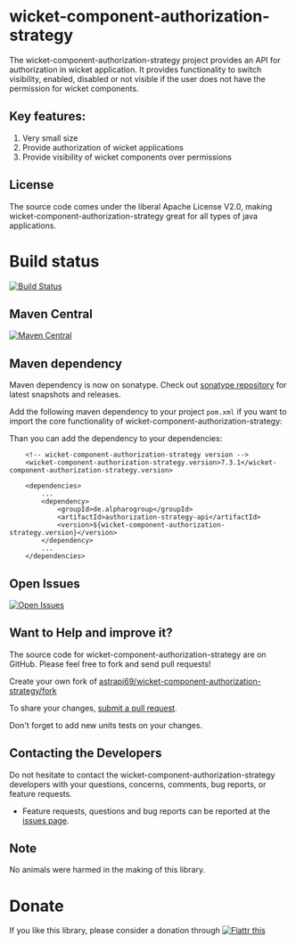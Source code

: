 # wicket-component-authorization-strategy

The wicket-component-authorization-strategy project provides an API for authorization in wicket application. It provides functionality to switch visibility, enabled, disabled or not visible if the user does not have the permission for wicket components. 

## Key features:

1. Very small size 
2. Provide authorization of wicket applications
3. Provide visibility of wicket components over permissions

## License

The source code comes under the liberal Apache License V2.0, making wicket-component-authorization-strategy great for all types of java applications.

# Build status
[![Build Status](https://travis-ci.org/astrapi69/wicket-component-authorization-strategy.svg?branch=master)](https://travis-ci.org/astrapi69/wicket-component-authorization-strategy)

## Maven Central

[![Maven Central](https://maven-badges.herokuapp.com/maven-central/de.alpharogroup/wicket-component-authorization-strategy/badge.svg)](https://maven-badges.herokuapp.com/maven-central/de.alpharogroup/wicket-component-authorization-strategy)

## Maven dependency

Maven dependency is now on sonatype.
Check out [sonatype repository](https://oss.sonatype.org/index.html#nexus-search;gav~de.alpharogroup~wicket-component-authorization-strategy~~~) for latest snapshots and releases.

Add the following maven dependency to your project `pom.xml` if you want to import the core functionality of wicket-component-authorization-strategy:

Than you can add the dependency to your dependencies:

		<!-- wicket-component-authorization-strategy version -->
		<wicket-component-authorization-strategy.version>7.3.1</wicket-component-authorization-strategy.version>

		<dependencies>
			...
			<dependency>
				<groupId>de.alpharogroup</groupId>
				<artifactId>authorization-strategy-api</artifactId>
				<version>${wicket-component-authorization-strategy.version}</version>
			</dependency>
			...
		</dependencies>

 
## Open Issues
[![Open Issues](https://img.shields.io/github/issues/astrapi69/wicket-component-authorization-strategy.svg?style=flat)](https://github.com/astrapi69/wicket-component-authorization-strategy/issues) 

## Want to Help and improve it? ###

The source code for wicket-component-authorization-strategy are on GitHub. Please feel free to fork and send pull requests!

Create your own fork of [astrapi69/wicket-component-authorization-strategy/fork](https://github.com/astrapi69/wicket-component-authorization-strategy/fork)

To share your changes, [submit a pull request](https://github.com/astrapi69/wicket-component-authorization-strategy/pull/new/develop).

Don't forget to add new units tests on your changes.

## Contacting the Developers

Do not hesitate to contact the wicket-component-authorization-strategy developers with your questions, concerns, comments, bug reports, or feature requests.
- Feature requests, questions and bug reports can be reported at the [issues page](https://github.com/astrapi69/wicket-component-authorization-strategy/issues).

## Note

No animals were harmed in the making of this library.

# Donate

If you like this library, please consider a donation through 
<a href="https://flattr.com/submit/auto?fid=r7vp62&url=https%3A%2F%2Fgithub.com%2Fastrapi69%2Fwicket-component-authorization-strategy" target="_blank">
<img src="http://button.flattr.com/flattr-badge-large.png" alt="Flattr this" title="Flattr this" border="0">
</a>


